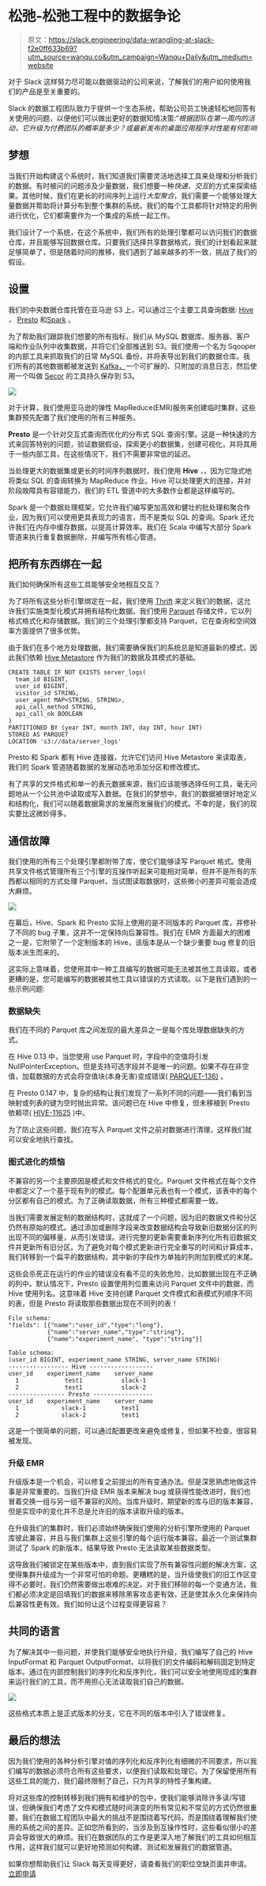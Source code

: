 # 松弛-松弛工程中的数据争论

> 原文：<https://slack.engineering/data-wrangling-at-slack-f2e0ff633b69?utm_source=wanqu.co&utm_campaign=Wanqu+Daily&utm_medium=website>

对于 Slack 这样努力尽可能以数据驱动的公司来说，了解我们的用户如何使用我们的产品是至关重要的。

Slack 的数据工程团队致力于提供一个生态系统，帮助公司员工快速轻松地回答有关使用的问题，以便他们可以做出更好的数据知情决策:“*根据团队在第一周内的活动，它升级为付费团队的概率是多少？*或*最新发布的桌面应用程序对性能有何影响*

## 梦想

当我们开始构建这个系统时，我们知道我们需要灵活地选择工具来处理和分析我们的数据。有时被问的问题涉及少量数据，我们想要一种*快速、交互*的方式来探索结果。其他时候，我们在更长的时间序列上运行*大型聚合*，我们需要一个能够处理大量数据并帮助将计算分布到整个集群的系统。我们的每个工具都将针对特定的用例进行优化，它们都需要作为一个集成的系统一起工作。

我们设计了一个系统，在这个系统中，我们所有的处理引擎都可以访问我们的数据仓库，并且能够写回数据仓库。只要我们选择共享数据格式，我们的计划看起来就足够简单了，但是随着时间的推移，我们遇到了越来越多的不一致，挑战了我们的假设。

## 设置

我们的中央数据仓库托管在亚马逊 S3 上，可以通过三个主要工具查询数据: [Hive](https://hive.apache.org/) *，* [Presto](https://prestodb.io/) 和[Spark](http://spark.apache.org/) 。

为了帮助我们跟踪我们想要的所有指标，我们从 MySQL 数据库、服务器、客户端和作业队列中收集数据，并将它们全部推送到 S3。我们使用一个名为 Sqooper 的内部工具来抓取我们的日常 MySQL 备份，并将表导出到我们的数据仓库。我们所有的其他数据都被发送到 [Kafka，](https://kafka.apache.org/)一个可扩展的、只附加的消息日志，然后使用一个叫做 [Secor](https://github.com/pinterest/secor) 的工具持久保存到 S3。

![](img/17bc1a88da0ac038ba7ceaaca0bdb2e0.png)

对于计算，我们使用亚马逊的弹性 MapReduce(EMR)服务来创建临时集群，这些集群预先配置了我们使用的所有三种服务。

**Presto** 是一个针对交互式查询而优化的分布式 SQL 查询引擎。这是一种快速的方式来回答特别的问题，验证数据假设，探索更小的数据集，创建可视化，并将其用于一些内部工具，在这些情况下，我们不需要非常低的延迟。

当处理更大的数据集或更长的时间序列数据时，我们使用 **Hive** *，*，因为它隐式地将类似 SQL 的查询转换为 MapReduce 作业。Hive 可以处理更大的连接，并对阶段故障具有容错能力，我们的 ETL 管道中的大多数作业都是这样编写的。

Spark 是一个数据处理框架，它允许我们编写更加高效和健壮的批处理和聚合作业，因为我们可以使用更具表现力的语言，而不是类似 SQL 的查询。Spark 还允许我们在内存中缓存数据，以提高计算效率。我们在 Scala 中编写大部分 Spark 管道来执行重复数据删除，并编写所有核心管道。

## **把所有东西绑在一起**

我们如何确保所有这些工具能够安全地相互交互？

为了将所有这些分析引擎绑定在一起，我们使用 [Thrift](https://thrift.apache.org/) 来定义我们的数据，这允许我们实施类型化模式并拥有结构化数据。我们使用 [Parquet](https://parquet.apache.org/) 存储文件，它以列格式格式化和存储数据。我们的三个处理引擎都支持 Parquet，它在查询和空间效率方面提供了很多优势。

由于我们在多个地方处理数据，我们需要确保我们的系统总是知道最新的模式，因此我们依赖 [Hive Metastore](https://cwiki.apache.org/confluence/display/Hive/Design#Design-Metastore) 作为我们的数据及其模式的基础。

```
CREATE TABLE IF NOT EXISTS server_logs(
  team_id BIGINT,
  user_id BIGINT,
  visitor_id STRING,
  user_agent MAP<STRING, STRING>,
  api_call_method STRING,
  api_call_ok BOOLEAN 
)
PARTITIONED BY (year INT, month INT, day INT, hour INT)
STORED AS PARQUET
LOCATION 's3://data/server_logs'
```

Presto 和 Spark 都有 Hive 连接器，允许它们访问 Hive Metastore 来读取表，我们的 Spark 管道随着数据的发展动态地添加分区和修改模式。

有了共享的文件格式和单一的表元数据来源，我们应该能够选择任何工具，毫无问题地从一个公共池中读取或写入数据。在我们的梦想中，我们的数据被很好地定义和结构化，我们可以随着数据需求的发展而发展我们的模式。不幸的是，我们的现实要比这微妙得多。

## **通信故障**

我们使用的所有三个处理引擎都附带了库，使它们能够读写 Parquet 格式。使用共享文件格式管理所有三个引擎的互操作听起来可能相对简单，但并不是所有的东西都以相同的方式处理 Parquet，当试图读取数据时，这些微小的差异可能会造成大麻烦。

![](img/5c18b49173bc53e80d410a5e52c5de1e.png)

在幕后，Hive、Spark 和 Presto 实际上使用的是不同版本的 Parquet 库，并修补了不同的 bug 子集，这并不一定保持向后兼容性。我们在 EMR 方面最大的困难之一是，它附带了一个定制版本的 Hive，该版本是从一个缺少重要 bug 修复的旧版本派生而来的。

这实际上意味着，您使用其中一种工具编写的数据可能无法被其他工具读取，或者更糟的是，您可能编写的数据被其他工具以错误的方式读取。以下是我们遇到的一些示例问题:

### 数据缺失

我们在不同的 Parquet 库之间发现的最大差异之一是每个库处理数据缺失的方式。

在 Hive 0.13 中，当您使用 use Parquet 时，字段中的空值将引发 NullPointerException。但是支持可选字段并不是唯一的问题。如果不存在非空值，加载数据的方式会将空值块(本身无害)变成错误( [PARQUET-136)](https://issues.apache.org/jira/browse/PARQUET-136) 。

在 Presto 0.147 中，复杂的结构让我们发现了一系列不同的问题——我们看到当映射或列表的键为空时抛出异常。该问题已在 Hive 中修复，但未移植到 Presto 依赖项( [HIVE-11625](https://issues.apache.org/jira/browse/HIVE-11625) )中。

为了防止这些问题，我们在写入 Parquet 文件之前对数据进行清理，这样我们就可以安全地执行查找。

### 图式进化的烦恼

不兼容的另一个主要原因是模式和文件格式的变化。Parquet 文件格式在每个文件中都定义了一个基于现有列的模式。每个配置单元表也有一个模式，该表中的每个分区都有自己的模式。为了正确读取数据，所有三种模式都需要一致。

当我们需要发展定制的数据结构时，这就成了一个问题，因为旧的数据文件和分区仍然有原始的模式。通过添加或删除字段来改变数据结构会导致新旧数据分区的列出现不同的偏移量，从而引发错误。进行完整的更新需要重新序列化所有旧数据文件并更新所有旧分区。为了避免对每个模式更新进行完全重写的时间和计算成本，我们转移到一个扁平的数据结构，其中新的字段作为单独的列附加到模式的末尾。

这些会杀死正在运行的作业的错误没有看不见的失败危险，比如数据出现在不正确的列中。默认情况下，Presto 设置使用列位置来访问 Parquet 文件中的数据，而 Hive 使用列名。这意味着 Hive 支持创建 Parquet 文件模式和表模式列顺序不同的表，但是 Presto 将读取那些数据出现在不同列的表！

```
File schema:
"fields": [{"name":"user_id","type":"long"},
           {"name":"server_name","type":"string"},
           {"name":"experiment_name", "type":"string"}]

Table schema:
(user_id BIGINT, experiment_name STRING, server_name STRING)
----------------- Hive ------------------
user_id    experiment_name    server_name
  1             test1           slack-1
  2             test1           slack-2
---------------- Presto -----------------
user_id    experiment_name    server_name
  1            slack-1          test1
  2            slack-2          test1
```

这是一个很简单的问题，可以通过配置更改来避免或修复，但如果不检查，很容易被发现。

### 升级 EMR

升级版本是一个机会，可以修复之前提出的所有变通办法。但是深思熟虑地做这件事是非常重要的。当我们升级 EMR 版本来解决 bug 或获得性能改进时，我们也冒着交换一组与另一组不兼容的风险。当库升级时，期望新的库与旧的版本兼容，但是实现中的变化并不总是允许旧的版本读取升级的版本。

在升级我们的集群时，我们必须始终确保我们使用的分析引擎所使用的 Parquet 库彼此兼容，并且与我们集群上这些引擎的每个运行版本兼容。最近一个测试集群测试了 Spark 的新版本，结果导致 Presto 无法读取某些数据类型。

这导致我们被锁定在某些版本中，直到我们实现了所有兼容性问题的解决方案，这使得集群升级成为一个非常可怕的命题。更糟糕的是，当升级使我们的旧工作区变得不必要时，我们仍然需要做出艰难的决定。对于我们移除的每一个变通方法，我们都必须决定是回填我们的数据来移除黑客攻击更有效，还是使其永久化来保持向后兼容性更有效。我们如何让这个过程变得更容易？

## 共同的语言

为了解决其中一些问题，并使我们能够安全地执行升级，我们编写了自己的 Hive InputFormat 和 Parquet OutputFormat，以将我们的文件编码和解码固定到特定版本。通过在内部控制我们的序列化和反序列化，我们可以安全地使用现成的集群来运行我们的工具，而不用担心无法读取我们自己的数据。

![](img/0deb994685e8dddc0516c3f144c2d2d1.png)

这些格式本质上是正式版本的分支，它在不同的版本中引入了错误修复。

## 最后的想法

因为我们使用的各种分析引擎对值的序列化和反序列化有细微的不同要求，所以我们编写的数据必须符合所有这些要求，以便我们读取和处理它。为了保留使用所有这些工具的能力，我们最终限制了自己，只为共享的特性子集构建。

将对这些库的控制转移到我们拥有和维护的包中，使我们能够消除许多读/写错误，但确保我们考虑了文件和模式随时间演变的所有常见和不常见的方式仍然很重要。我们在数据工程团队中最大的挑战不是围绕着写代码，而是围绕着理解我们使用的系统之间的差异。正如您所看到的，当涉及到互操作性时，这些看似很小的差异会导致很大的麻烦。我们在数据团队的工作是更深入地了解我们的工具如何相互作用，这样我们就可以更好地预测如何构建、测试和发展我们的数据管道。

如果你想帮助我们让 Slack 每天变得更好，请查看我们的职位空缺页面并申请。[立即申请](https://slack.com/jobs/)